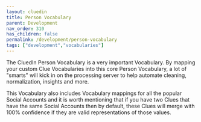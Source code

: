```yaml
---
layout: cluedin
title: Person Vocabulary
parent: Development
nav_order: 310
has_children: false
permalink: /development/person-vocabulary
tags: ["development","vocabularies"]
---
```


The CluedIn Person Vocabulary is a very important Vocabulary. By mapping your custom Clue Vocabularies into this core Person Vocabulary, a lot of "smarts" will kick in on the processing server to help automate cleaning, normalization, insights and more. 

This Vocabulary also includes Vocabulary mappings for all the popular Social Accounts and it is worth mentioning that if you have two Clues that have the same Social Accounts then by default, these Clues will merge with 100% confidence if they are valid representations of those values. 